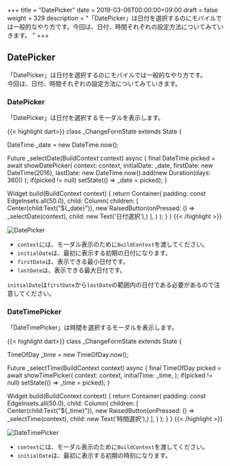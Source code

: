 +++
title = "DatePicker"
date = 2019-03-06T00:00:00+09:00
draft = false
weight = 329
description = "「DatePicker」は日付を選択するのにモバイルでは一般的なやり方です。今回は、日付、時間それぞれの設定方法についてみていきます。 "
+++

## DatePicker

「DatePicker」は日付を選択するのにモバイルでは一般的なやり方です。  
今回は、日付、時間それぞれの設定方法についてみていきます。

### DatePicker

「DatePicker」は日付を選択するモーダルを表示します。

{{< highlight dart>}}
class _ChangeFormState extends State<ChangeForm> {

  DateTime _date = new DateTime.now();

  Future<Null> _selectDate(BuildContext context) async {
    final DateTime picked = await showDatePicker(
        context: context,
        initialDate: _date,
        firstDate: new DateTime(2016),
        lastDate: new DateTime.now().add(new Duration(days: 360))
    );
    if(picked != null) setState(() => _date = picked);
  }

  Widget build(BuildContext context) {
    return Container(
        padding: const EdgeInsets.all(50.0),
        child: Column(
          children: <Widget>[
            Center(child:Text("${_date}")),
            new RaisedButton(onPressed: () => _selectDate(context), child: new Text('日付選択'),)
          ],
        )
    );
  }
}
{{< /highlight >}}

<img src="/images/basic/interactive/02/datepicker_01.gif" style="min-width:300px;max-width:600px;" alt="DatePicker"/>


- ``context``には、モーダル表示のために``BuildContext``を渡してください。
- ``initialDate``は、最初に表示する初期の日付になります。
- ``firstDate``は、表示できる最小日付です。
- ``lastDate``は、表示できる最大日付です。

``initialDate``は``firstDate``から``lastDate``の範囲内の日付である必要があるので注意してください。

### DateTimePicker

「DateTimePicker」は時間を選択するモーダルを表示します。

{{< highlight dart>}}
class _ChangeFormState extends State<ChangeForm> {

  TimeOfDay _time = new TimeOfDay.now();

  Future<Null> _selectTime(BuildContext context) async {
    final TimeOfDay picked = await showTimePicker(
        context: context,
        initialTime: _time,
    );
    if(picked != null) setState(() => _time = picked);
  }

  Widget build(BuildContext context) {
    return Container(
        padding: const EdgeInsets.all(50.0),
        child: Column(
          children: <Widget>[
            Center(child:Text("${_time}")),
            new RaisedButton(onPressed: () => _selectTime(context), child: new Text('時間選択'),)
          ],
        )
    );
  }
}
{{< /highlight >}}

<img src="/images/basic/interactive/02/datetimepicker_01.gif" style="min-width:300px;max-width:600px;" alt="DateTimePicker"/>

- ``context``には、モーダル表示のために``BuildContext``を渡してください。
- ``initialDate``は、最初に表示する初期の時刻になります。
